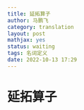```yaml
---
title: 延拓算子
author: 马鹏飞
category: translation
layout: post
mathjax: yes
status: waiting
tags: 名词定义
date: 2022-10-13 17:29
---
```

# 延拓算子

